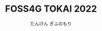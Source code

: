 ---
title: FOSS4G TOKAI 2022
subtitle: たんけん ぎふのもり
time: 8/10(水), 8/11(祝) 
place: 
image: img/fd07a1433ab200d895020918681508ea.webp

place:
  heading: 開催場所
  text:  <a target="blank" href="https://www.forest.ac.jp/about/access/">岐阜県立森林文化アカデミー</a> & Online
  imageUrl: img/PXL_20220723_045931276.jpg

blurb:
  heading: Message
  text:  岐阜県は国内有数の林業の盛んな地域です。会場である森林文化アカデミーも林業を中心とした森に関する文化や技術の継承を実践しています。<br>
    FOSS4G TOKAI 2022では森とGISを大人だけでなく子供にも分かりやすく、そして親しみやすいイベントにしていきます。<br>
    ハンズオンやセッションで「たんけん」して、新たな岐阜や森の魅力を発見しましょう。

handsontitle:
  bgcolor: 
  text: ハンズオンDay

handson1:
  bgcolor: #5a9980
  imageUrl: img/icon/02_古川 邦明.png
  heading: QGIS初級編〜岐阜県の地形を見てみよう〜
  text: 
    |
    講師：古川 邦明（岐阜県立森林文化アカデミー兼森林研究所）<br>
    定員：10名<br>
    日時：8月10日[水] 14:00-17:00 <br>
    対象者：PCの基本操作が可能な方<br>
    <br>
    初心者を対象とした，GISを利用する上で必要な基礎知識，データの表示などの基本操作から印刷用データの作成など，実際にQGISを操作しながら 実習します．<br>
    <br>
    <ul>
    <li>QGISの画面の見方と操作方法
    <li>簡単なデータの入手方法
    <li>データの表示方法
    <li>印刷用データの作成方法
    </ul>

handson2:
  bgcolor: #5a9980
  imageUrl: img/icon/01_キタ コウイチ.png
  heading: QGIS中級編〜航空レーザー測量データをQGISで使う〜
  text: 
    |
    講師：喜多 耕一（FOSS4G Hokkaido）<br>
    日時：8月10日[水] 14:00-17:00<br>
    最近、国や地方自治体で公開されることが多くなってきた、「航空レーザー測量」のデータを使って、標高データの作成、地形データの作成、差分計算などを実践してみましょう。<br>
    <br>
    <ul>
    <li>標高DEMラスタの作成
    <li>陰影図、傾斜区分図の作成
    <li>道路の縦断図を作成
    <li>災害前と災害後の地形を比較（差分計算）
    <li>（時間があれば）PLATEAUのデータをQGISで使う
    </ul>



sessiontitle:
  text: セッションDay

session:
  heading: タイムテーブル
  description: 会場情報、配信YouTubeURLは後日、記載いたします
  sessions:
    - time: 10:30〜
      title: 受付開始
      detail: 
    - time: 11:00〜
      title: オープニング
      detail: 
    - time: 11:10〜
      title: <span class="grey-2">セッション1</span><br>森林情報のオープンデータとQGISでの利用
      detail: 喜多 耕一<br>（FOSS4G Hokkaido）
      icon: img/icon/01_キタ コウイチ.png

    - time: 11:30〜
      title: <span class="grey-2">セッション2</span><br>「ぎふ森林情報WebMAP」の公開
      detail: 古川 邦明<br>岐阜県立森林文化アカデミー兼森林研究所
      icon: img/icon/02_古川 邦明.png

    - time: 11:50〜
      title: <span class="grey-2">セッション3</span><br>野生動物研究におけるQGISとLeafletの活用事例
      detail:	東出 大志<br>岐阜大学野生動物管理学研究センター
      icon: img/icon/03_東出 大志.png

    - time: 12:10〜
      title: 昼休憩

    - time: 12:30〜
      title: LT大会

    - time: 13:10〜
      title: 昼休憩

    - time: 13:30〜
      title: <span class="grey-2">セッション4</span><br>MySQLのGIS機能の機能追加/改善状況
      detail: 山﨑 由章<br>日本オラクル株式会社 MySQL GBU
      icon: img/icon/04_山﨑 由章.png

    - time: 13:50〜
      title: <span class="grey-2">セッション5</span><br>こんにちは Oracle Spatial です(仮)
      detail: 中井 亮矢<br>日本オラクル株式会社
      icon: img/icon/05_中井 亮矢.png

    - time: 14:10〜
      title: <span class="grey-2">セッション6</span><br>未定
      detail: 道下 亮<br>一般財団法人リモート・センシング技術センター
      icon: img/icon/06_道下 亮.png

    - time: 14:30〜
      title: <span class="grey-2">セッション7</span><br>地域発！　山村集落の防災マップづくり
      detail: 戸田 堅一郎<br>株式会社ジオ・フォレスト
      icon: img/icon/07_戸田 堅一郎.png

    - time: 14:50〜
      title: <span class="grey-2">セッション8</span><br>文化遺産のデジタル３D計測と活用
      detail: 渡部 展也<br>中部大学
      icon: img/icon/08_渡部 展也.png

    - time: 15:10〜
      title: 休憩

    - time: 15:30〜
      title: <span class="grey-2">セッション9</span><br>森林3ＤデータのAR利用の可能性
      detail: 本田 佳彰,杉本 和也<br>岐阜県立森林文化アカデミー
      icon: img/icon/09_杉本 和也.png

    - time: 15:50〜
      title: <span class="grey-2">セッション10</span><br>未定
      detail: 國枝 裕介<br>個人
      icon: img/icon/10_國枝 裕介.png

    - time: 16:10〜
      title: <span class="grey-2">セッション11</span><br>木こり見習いがWebGISで演習林のマップアプリを自作してみた      
      detail: 小松 聖<br>株式会社MIERUNE
      icon: img/icon/11_小松 聖.png

    - time: 16:30〜
      title: <span class="grey-2">セッション12</span><br>LiDARデータの煎じ方, 2022
      detail: 竹島 喜芳<br>中部大学
      icon: img/icon/12_竹島 喜芳.png

    - time: 16:50〜
      title: クロージング
    - time: 17:00〜
      title: 閉会
    - time: 18:00〜
      title: 終了			
  


news:
  heading: News
  youtube: https://www.youtube.com/embed/ajw_4l9HlhA
  text: 
   | 
   - 7/27(水) : ハンズオン、タイムテーブルの詳細を更新しました

   - 7/25(月) : ハンズオン, 子供向けワークショップ, LTの申し込みを公開しました

   - 7/19(火) : [最新情報#6](https://www.youtube.com/watch?v=ajw_4l9HlhA)を配信しました

   - 7/5(火) : ハンズオン申込みを公開しました

   - 7/5(火) : [最新情報#5](https://www.youtube.com/watch?v=joCZmBGPfTc)を配信しました

   - 6/21(火) : [最新事情#4](https://www.youtube.com/watch?v=54oGFBVxCA0)を配信しました

   - 6/13(金) : サイトを公開しました

   - 6/7(火) : [最新事情#3](https://www.youtube.com/watch?v=y8T_XuSUlwU)を配信しました

   - 5/17(火) : [最新事情#2](https://www.youtube.com/watch?v=LZ5AnpvUqdI)を配信しました

   - 4/19(火) : [最新事情#1](https://www.youtube.com/watch?v=t19MPU4n7tc)を配信しました

# intro:
#   heading: What we offer
#   text: Kaldi is the ultimate spot for coffee lovers who want to learn about their
#     java’s origin and support the farmers that grew it. We take coffee
#     production, roasting and brewing seriously and we’re glad to pass that
#     knowledge to anyone.
# products:
#   - image: img/illustrations-coffee.svg
#     text: We sell green and roasted coffee beans that are sourced directly from
#       independent farmers and farm cooperatives. We’re proud to offer a variety
#       of coffee beans grown with great care for the environment and local
#       communities. Check our post or contact us directly for current
#       availability.
#   - image: /img/illustrations-coffee-gear.svg
#     text: We offer a small, but carefully curated selection of brewing gear and
#       tools for every taste and experience level. No matter if you roast your
#       own beans or just bought your first french press, you’ll find a gadget to
#       fall in love with in our shop.
# values:
#   heading: Our values
#   text: Coffee is an amazing part of human culture but it has a dark side too –
#     one of colonialism and mindless abuse of natural resources and human lives.
#     We want to turn this around and return the coffee trade to the drink’s
#     exhilarating, empowering and unifying nature.
---